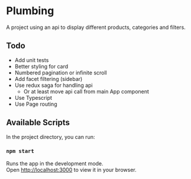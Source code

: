 # Plumbing

A project using an api to display different products, categories and filters.

## Todo
- Add unit tests
- Better styling for card
- Numbered pagination or infinite scroll
- Add facet filtering (sidebar)
- Use redux saga for handling api
	- Or at least move api call from main App component
- Use Typescript
- Use Page routing

## Available Scripts

In the project directory, you can run:

### `npm start`

Runs the app in the development mode.\
Open [http://localhost:3000](http://localhost:3000) to view it in your browser.
